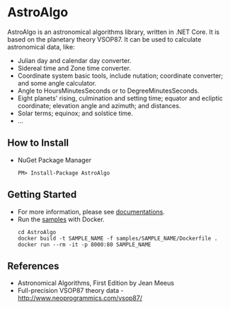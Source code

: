 # AstroAlgo

AstroAlgo is an astronomical algorithms library, written in .NET Core. It is based on the planetary theory VSOP87. It can be used to calculate astronomical data, like:

* Julian day and calendar day converter.
* Sidereal time and Zone time converter.
* Coordinate system basic tools, include nutation; coordinate converter; and some angle calculator.
* Angle to HoursMinutesSeconds or to DegreeMinutesSeconds.
* Eight planets' rising, culmination and setting time; equator and ecliptic coordinate; elevation angle and azimuth; and distances.
* Solar terms; equinox; and solstice time.
* ...

## How to Install

* NuGet Package Manager
    ```
    PM> Install-Package AstroAlgo
    ```

## Getting Started

* For more information, please see [documentations](/docs).
* Run the [samples](/samples) with Docker.
    ```
    cd AstroAlgo
    docker build -t SAMPLE_NAME -f samples/SAMPLE_NAME/Dockerfile .
    docker run --rm -it -p 8000:80 SAMPLE_NAME
    ```

## References

* Astronomical Algorithms, First Edition by Jean Meeus
* Full-precision VSOP87 theory data - http://www.neoprogrammics.com/vsop87/